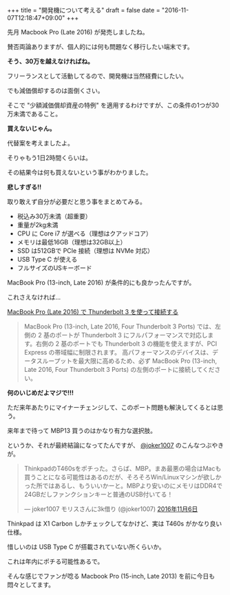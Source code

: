 +++
title = "開発機について考える"
draft = false
date = "2016-11-07T12:18:47+09:00"
+++

先月 Macbook Pro (Late 2016) が発売しましたね。

賛否両論ありますが、個人的には何も問題なく移行したい端末です。

**そう、30万を越えなければね。**

フリーランスとして活動してるので、開発機は当然経費にしたい。

でも減価償却するのは面倒くさい。

そこで "少額減価償却資産の特例" を適用するわけですが、この条件の1つが30万未満であること。

**買えないじゃん。**

代替案を考えましたよ。

そりゃもう1日2時間くらいは。

その結果今は何も買えないという事がわかりました。

**悲しすぎる!!**

取り敢えず自分が必要だと思う事をまとめてみる。

* 税込み30万未満（超重要）
* 重量が2kg未満
* CPU に Core i7 が選べる（理想はクアッドコア）
* メモリは最低16GB（理想は32GB以上）
* SSD は512GBで PCIe 接続（理想は NVMe 対応）
* USB Type C が使える
* フルサイズのUSキーボード

MacBook Pro (13-inch, Late 2016) が条件的にも良かったんですが。

これさえなければ...

[MacBook Pro (Late 2016) で Thunderbolt 3 を使って接続する](https://support.apple.com/ja-jp/HT207256#dataspeeds)

> MacBook Pro (13-inch, Late 2016, Four Thunderbolt 3 Ports) では、左側の 2 基のポートが Thunderbolt 3 にフルパフォーマンスで対応します。右側の 2 基のポートでも Thunderbolt 3 の機能を使えますが、PCI Express の帯域幅に制限されます。
> 高パフォーマンスのデバイスは、データスループットを最大限に高めるため、必ず MacBook Pro (13-inch, Late 2016, Four Thunderbolt 3 Ports) の左側のポートに接続してください。

**何のいじめだよマジで!!!**

ただ来年あたりにマイナーチェンジして、このポート問題も解決してくるとは思う。

来年まで待って MBP13 買うのはかなり有力な選択肢。

というか、それが最終結論になってたんですが、 [@joker1007](https://twitter.com/joker1007) のこんなつぶやきが。

<blockquote class="twitter-tweet" data-lang="ja"><p lang="ja" dir="ltr">ThinkpadのT460sをポチった。さらば、MBP。まあ最悪の場合はMacも買うことになる可能性はあるのだが、そろそろWin/Linuxマシンが欲しかった所ではあるし、もういいかーと。MBPより安いのにメモリはDDR4で24GBだしファンクションキーと普通のUSB付いてる！</p>&mdash; joker1007 モリスさんに3k借り (@joker1007) <a href="https://twitter.com/joker1007/status/795232721479925761">2016年11月6日</a></blockquote>
<script async src="//platform.twitter.com/widgets.js" charset="utf-8"></script>

Thinkpad は X1 Carbon しかチェックしてなかけど、実は T460s がかなり良い仕様。

惜しいのは USB Type C が搭載されていない所くらいか。

これは年内にポチる可能性あるで。

そんな感じでファンが唸る Macbook Pro (15-inch, Late 2013) を前に今日も悶々としてます。
